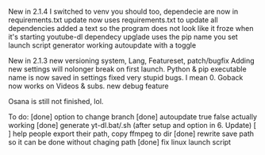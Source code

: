 New in 2.1.4
I switched to venv you should too,
dependecie are now in requirements.txt
update now uses requirements.txt to update all dependencies
added a text so the program does not look like it froze when it's starting youtube-dl
dependecy upglade uses the pip name you set
launch script generator
working autoupdate with a toggle

New in 2.1.3
new versioning system, Lang, Featureset, patch/bugfix
Adding new settings will nolonger break on first launch.
Python & pip executable name is now saved in settings
fixed very stupid bugs. I mean 0. Goback now works on Videos & subs.
new debug feature

Osana is still not finished, lol.

To do:
        [done] option to change branch
        [done] autoupdate true false actually working
        [done] generate yt-dl.bat/.sh (after setup and option in 6. Update)
        [    ] help people export their path, copy ffmpeg to dir
        [done] rewrite save path so it can be done without chaging path
        [done] fix linux launch script